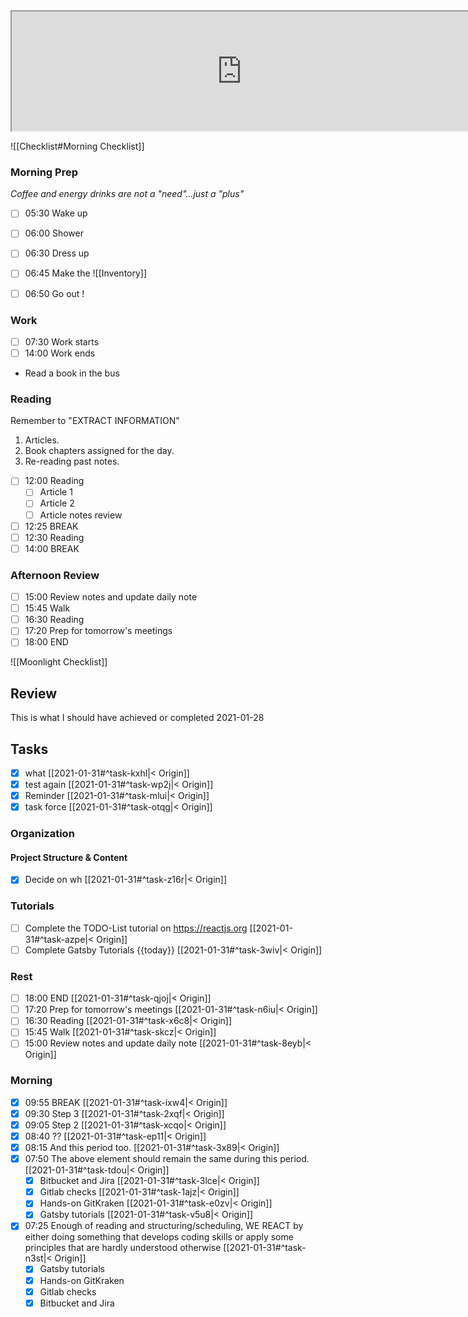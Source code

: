 <iframe src="https://www.youtube.com/embed/bkXn38__Gy0" class="resize-both" style="height: 191px; width: 735px;"></iframe>


![[Checklist#Morning Checklist]]

### Morning Prep

*Coffee and energy drinks are not a "need"...just a "plus"*

- [ ] 05:30 Wake up
- [ ] 06:00 Shower
- [ ] 06:30 Dress up
- [ ] 06:45 Make the ![[Inventory]]
- [ ] 06:50 Go out !


### Work

- [ ] 07:30 Work starts
- [ ] 14:00 Work ends

* Read a book in the bus


### Reading

Remember to "EXTRACT INFORMATION"

1. Articles.
2. Book chapters assigned for the day.
3. Re-reading past notes.
   
- [ ] 12:00 Reading
  - [ ] Article 1
  - [ ] Article 2
  - [ ] Article notes review
- [ ] 12:25 BREAK
- [ ] 12:30 Reading
- [ ] 14:00 BREAK

### Afternoon Review

- [ ] 15:00 Review notes and update daily note 
- [ ] 15:45 Walk
- [ ] 16:30 Reading
- [ ] 17:20 Prep for tomorrow's meetings
- [ ] 18:00 END

![[Moonlight Checklist]]

## Review

This is what I should have achieved or completed 2021-01-28

## Tasks

- [x] what [[2021-01-31#^task-kxhl|< Origin]]
- [x] test again [[2021-01-31#^task-wp2j|< Origin]]
- [x] Reminder [[2021-01-31#^task-mlui|< Origin]]
- [x] task force [[2021-01-31#^task-otqg|< Origin]]

### Organization

 #### Project Structure & Content
  - [x] Decide on wh [[2021-01-31#^task-z16r|< Origin]]

### Tutorials

 - [ ] Complete the TODO-List tutorial on https://reactjs.org [[2021-01-31#^task-azpe|< Origin]]
 - [ ] Complete Gatsby Tutorials {{today}} [[2021-01-31#^task-3wiv|< Origin]]

### Rest

- [ ] 18:00 END [[2021-01-31#^task-qjoj|< Origin]]
- [ ] 17:20 Prep for tomorrow's meetings [[2021-01-31#^task-n6iu|< Origin]]
- [ ] 16:30 Reading [[2021-01-31#^task-x6c8|< Origin]]
- [ ] 15:45 Walk [[2021-01-31#^task-skcz|< Origin]]
- [ ] 15:00 Review notes and update daily note [[2021-01-31#^task-8eyb|< Origin]]

### Morning

- [x] 09:55 BREAK [[2021-01-31#^task-ixw4|< Origin]]
- [x] 09:30 Step 3 [[2021-01-31#^task-2xqf|< Origin]]
- [x] 09:05 Step 2 [[2021-01-31#^task-xcqo|< Origin]]
- [x] 08:40 ?? [[2021-01-31#^task-ep11|< Origin]]
- [x] 08:15 And this period too. [[2021-01-31#^task-3x89|< Origin]]
- [x] 07:50 The above element should remain the same during this period. [[2021-01-31#^task-tdou|< Origin]]
    - [x] Bitbucket and Jira [[2021-01-31#^task-3lce|< Origin]]
    - [x] Gitlab checks [[2021-01-31#^task-1ajz|< Origin]]
    - [x] Hands-on GitKraken [[2021-01-31#^task-e0zv|< Origin]]
    - [x] Gatsby tutorials [[2021-01-31#^task-v5u8|< Origin]]
- [x] 07:25 Enough of reading and structuring/scheduling, WE REACT by either doing something that develops coding skills or apply some principles that are hardly understood otherwise [[2021-01-31#^task-n3st|< Origin]]
    - [x] Gatsby tutorials
    - [x] Hands-on GitKraken
    - [x] Gitlab checks
    - [x] Bitbucket and Jira
